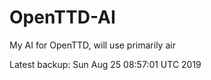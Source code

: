 # OpenTTD-AI
My AI for OpenTTD, will use primarily air

Latest backup: Sun Aug 25 08:57:01 UTC 2019
